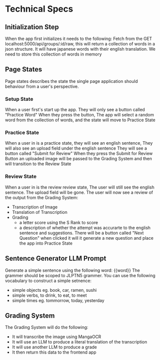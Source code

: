 # Technical Specs

## Initialization Step

When the app first initializes it needs to the following:
Fetch from the GET localhost:5000/api/groups/:id/raw, this will return a collection of words in a json structure. It will have japanese words with their english translation. We need to store this collection of words in memory

## Page States

Page states describes the state the single page application should behaviour from a user's perspective.

### Setup State

When a user first's start up the app.
They will only see a button called "Practice Word"
When they press the button, The app will select a random word from the collection of words, and the state will move to Practice State

### Practice State

When a user in is a practice state,
they will see an english sentence,
They will also see an upload field under the english sentence
They will see a button called "Submit for Review"
When they press the Submit for Review Button an uploaded image
will be passed to the Grading System and then will transition to the Review State

### Review State

 When a user in is the review review state,
 The user will still see the english sentence.
 The upload field will be gone.
 The user will now see a review of the output from the Grading System:

- Transcription of Image
- Translation of Transcription
- Grading
  - a letter score using the S Rank to score
  - a description of whether the attempt was accurarte to the english sentence and suggestions.
There will be a button called "Next Question" when clicked
it will it generate a new question and place the app into Practice State

## Sentence Generator LLM Prompt

Generate a simple sentence using the following word: {{word}}
The grammer should be scoped to JLPTN5 grammer.
You can use the following vocabulary to construct a simple setnence:

- simple objects eg. book, car, ramen, sushi
- simple verbs, to drink, to eat, to meet
- simple times eg. tommorrow, today, yesterday

## Grading System

The Grading System will do the following:

- It will transcribe the image using MangaOCR
- It will use an LLM to produce a literal translation of the transcription
- It will use another LLM to produce a grade
- It then return this data to the frontend app